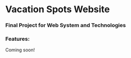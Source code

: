 # Vacation Spots Website
### Final Project for Web System and Technologies
### Features:
Coming soon!